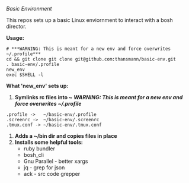 *Basic Environment*

This repos sets up a basic Linux enviornment to interact with a bosh director.

**Usage:**

```
# ***WARNING: This is meant for a new env and force overwrites ~/.profile***
cd && git clone git clone git@github.com:thansmann/basic-env.git
. basic-env/.profile
new_env
exec $SHELL -l 
```

**What 'new_env' sets up:**

1. **Symlinks rc files into ~**
   ***WARNING: This is meant for a new env and force overwrites ~/.profile***
```
.profile ->   ~/basic-env/.profile
.screenrc ->  ~/basic-env/.screenrc
.tmux.conf -> ~/basic-env/.tmux.conf
```
1. **Adds a ~/bin dir and copies files in place**
1. **Installs some helpful tools:**
    - ruby bundler 
    - bosh_cli
    - Gnu Parallel - better xargs
    - jq - grep for json
    - ack - src code grepper

